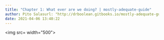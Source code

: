 ```yaml
---
title: "Chapter 1: What ever are we doing? | mostly-adequate-guide"
author: Pito Salasurl: "http://drboolean.gitbooks.io/mostly-adequate-guide/content/ch1.html" cover: "" 
date: 2021-04-06 13:40:22
---
```

<img src= width="500">


